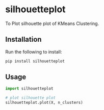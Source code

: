 # silhouetteplot
To Plot silhouette plot of KMeans Clustering. 

## Installation

Run the following to install:

```python
pip install silhouetteplot
```

## Usage

```python
import silhouetteplot

# plot silhouette plot
silhouetteplot.plot(X, n_clusters)
```
